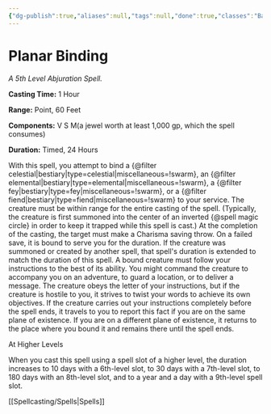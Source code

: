 ```yaml
---
{"dg-publish":true,"aliases":null,"tags":null,"done":true,"classes":"Bard, Cleric, Druid, Wizard,","spellLevel":5,"school":"Abjuration","source":"PHB","permalink":"/spells/planar-binding/","dgHomeLink":false,"dgPassFrontmatter":true}
---
```


# Planar Binding
*A 5th Level Abjuration Spell.*

**Casting Time:** 1 Hour

**Range:** Point, 60 Feet

**Components:** V S M(a jewel worth at least 1,000 gp, which the spell consumes)

**Duration:** Timed, 24 Hours

With this spell, you attempt to bind a {@filter celestial|bestiary|type=celestial|miscellaneous=!swarm}, an {@filter elemental|bestiary|type=elemental|miscellaneous=!swarm}, a {@filter fey|bestiary|type=fey|miscellaneous=!swarm}, or a {@filter fiend|bestiary|type=fiend|miscellaneous=!swarm} to your service. The creature must be within range for the entire casting of the spell. (Typically, the creature is first summoned into the center of an inverted {@spell magic circle} in order to keep it trapped while this spell is cast.) At the completion of the casting, the target must make a Charisma saving throw. On a failed save, it is bound to serve you for the duration. If the creature was summoned or created by another spell, that spell's duration is extended to match the duration of this spell.
A bound creature must follow your instructions to the best of its ability. You might command the creature to accompany you on an adventure, to guard a location, or to deliver a message. The creature obeys the letter of your instructions, but if the creature is hostile to you, it strives to twist your words to achieve its own objectives. If the creature carries out your instructions completely before the spell ends, it travels to you to report this fact if you are on the same plane of existence. If you are on a different plane of existence, it returns to the place where you bound it and remains there until the spell ends.

At Higher Levels

When you cast this spell using a spell slot of a higher level, the duration increases to 10 days with a 6th-level slot, to 30 days with a 7th-level slot, to 180 days with an 8th-level slot, and to a year and a day with a 9th-level spell slot.

[[Spellcasting/Spells|Spells]]